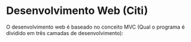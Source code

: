 # Desenvolvimento Web (Citi)

O desenvolvimento web é baseado no conceito MVC (Qual o programa é dividido em três camadas de desenvolvimento):

